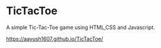 # TicTacToe
A simple Tic-Tac-Toe game using HTML,CSS and Javascript.

https://aayush1607.github.io/TicTacToe/
